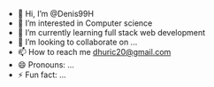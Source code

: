 - 👋 Hi, I’m @Denis99H
- 👀 I’m interested in Computer science 
- 🌱 I’m currently learning full stack web development
- 💞️ I’m looking to collaborate on ...
- 📫 How to reach me dhuric20@gmail.com
- 😄 Pronouns: ...
- ⚡ Fun fact: ...

<!---
Denis99H/Denis99H is a ✨ special ✨ repository because its `README.md` (this file) appears on your GitHub profile.
You can click the Preview link to take a look at your changes.
--->

